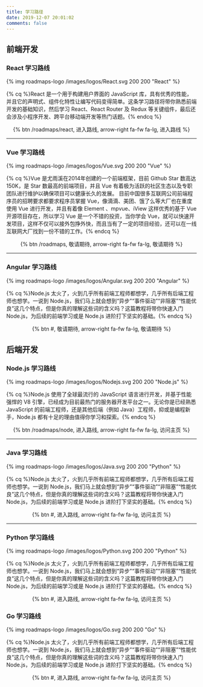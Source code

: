 ```yaml
---
title: 学习路径
date: 2019-12-07 20:01:02
comments: false
---
```


<style>
  .roadmaps-header {
    text-align: center;
    font-family: 'Roboto', "PingFang SC", "Microsoft YaHei", sans-serif;
    font-weight: bold;
    line-height: 1.5;
    margin: 20px 0 15px;
    padding: 0;
    border: none;
  }

  .roadmaps-center {
    text-align: center;
  }

  .roadmaps-center .btn {
    line-height: 3;
  }

  .roadmaps-logo {
    border: none !important;
  }

  .roadmaps-button {
    height: 45px;
  }
</style>

## 前端开发

### React 学习路线

{% img roadmaps-logo /images/logos/React.svg 200 200 "React" %}


{% cq %}React 是一个用于构建用户界面的 JavaScript 库，具有优秀的性能，并且它的声明式、组件化特性让编写代码变得简单。这条学习路径将带你熟悉前端开发的基础知识，然后学习 React、React Router 及 Redux 等关键组件，最后还会涉及小程序开发、跨平台移动端开发等热门话题。{% endcq %}


<div class="roadmaps-center"> {% btn /roadmaps/react, 进入路线, arrow-right fa-fw fa-lg, 进入路线 %}</div>

---

### Vue 学习路线

{% img roadmaps-logo /images/logos/Vue.svg 200 200 "Vue" %}


{% cq %}Vue 是尤雨溪在2014年创建的一个前端框架，目前 Github Star 数高达150K，是 Star 数最高的前端项目，并且 Vue 有着极为活跃的社区生态以及专职团队进行维护以确保项目可以健康长久的发展。 目前中国很多互联网公司前端程序员的招聘要求都要求程序员掌握 Vue，像滴滴、美团、饿了么等大厂也在重度使用 Vue 进行开发，并且有着像 Element 、mpvue、iView 这样优秀的基于 Vue 开源项目存在，所以学习 Vue 是一个不错的投资，当你学会 Vue，就可以快速开发项目，这样不仅可以接外包挣外快，而且当有了一定的项目经验，还可以在一线互联网大厂找到一份不错的工作。{% endcq %}

<div class="roadmaps-center"> {% btn /roadmaps, 敬请期待, arrow-right fa-fw fa-lg, 敬请期待 %}</div>

---

### Angular 学习路线

{% img roadmaps-logo /images/logos/Angular.svg 200 200 "Angular" %}


{% cq %}Node.js 太火了，火到几乎所有前端工程师都想学，几乎所有后端工程师也想学。一说到 Node.js，我们马上就会想到“异步”“事件驱动”“非阻塞”“性能优良”这几个特点，但是你真的理解这些词的含义吗？这篇教程将带你快速入门 Node.js，为后续的前端学习或是 Node.js 进阶打下坚实的基础。{% endcq %}

<div class="roadmaps-center"> {% btn #, 敬请期待, arrow-right fa-fw fa-lg, 敬请期待 %}</div>

## 后端开发

### Node.js 学习路线

{% img roadmaps-logo /images/logos/Nodejs.svg 200 200 "Node.js" %}


{% cq %}Node.js 使用了全球最流行的 JavaScript 语言进行开发，并基于性能强悍的 V8 引擎，已经成为目前最热门的服务器开发平台之一。无论你是已经熟悉 JavaScript 的前端工程师，还是其他后端（例如 Java）工程师，抑或是编程新手，Node.js 都有十足的理由值得你学习和探索。{% endcq %}


<div class="roadmaps-center"> {% btn /roadmaps/node, 进入路线, arrow-right fa-fw fa-lg, 访问主页 %}</div>

---

### Java 学习路线

{% img roadmaps-logo /images/logos/Java.svg 200 200 "Python" %}


{% cq %}Node.js 太火了，火到几乎所有前端工程师都想学，几乎所有后端工程师也想学。一说到 Node.js，我们马上就会想到“异步”“事件驱动”“非阻塞”“性能优良”这几个特点，但是你真的理解这些词的含义吗？这篇教程将带你快速入门 Node.js，为后续的前端学习或是 Node.js 进阶打下坚实的基础。{% endcq %}


<div class="roadmaps-center"> {% btn #, 进入路线, arrow-right fa-fw fa-lg, 访问主页 %}</div>

---

### Python 学习路线

{% img roadmaps-logo /images/logos/Python.svg 200 200 "Python" %}


{% cq %}Node.js 太火了，火到几乎所有前端工程师都想学，几乎所有后端工程师也想学。一说到 Node.js，我们马上就会想到“异步”“事件驱动”“非阻塞”“性能优良”这几个特点，但是你真的理解这些词的含义吗？这篇教程将带你快速入门 Node.js，为后续的前端学习或是 Node.js 进阶打下坚实的基础。{% endcq %}


<div class="roadmaps-center"> {% btn #, 进入路线, arrow-right fa-fw fa-lg, 访问主页 %}</div>

### Go 学习路线

{% img roadmaps-logo /images/logos/Go.svg 200 200 "Go" %}


{% cq %}Node.js 太火了，火到几乎所有前端工程师都想学，几乎所有后端工程师也想学。一说到 Node.js，我们马上就会想到“异步”“事件驱动”“非阻塞”“性能优良”这几个特点，但是你真的理解这些词的含义吗？这篇教程将带你快速入门 Node.js，为后续的前端学习或是 Node.js 进阶打下坚实的基础。{% endcq %}


<div class="roadmaps-center"> {% btn #, 进入路线, arrow-right fa-fw fa-lg, 访问主页 %}</div>
